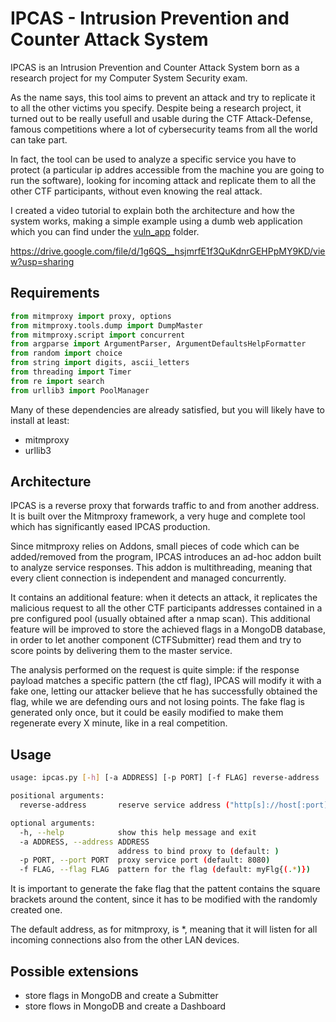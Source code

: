 # IPCAS - Intrusion Prevention and Counter Attack System

IPCAS is an Intrusion Prevention and Counter Attack System born as a research project for my Computer System Security exam.

As the name says, this tool aims to prevent an attack and try to replicate it to all the other victims you specify. Despite being a research project, it turned out to be really usefull and usable during the CTF Attack-Defense, famous competitions where a lot of cybersecurity teams from all the world can take part.

In fact, the tool can be used to analyze a specific service you have to protect (a particular ip addres accessible from the machine you are going to run the software), looking for incoming attack and replicate them to all the other CTF participants, without even knowing the real attack. 

I created a video tutorial to explain both the architecture and how the system works, making a simple example using a dumb web application which you can find under the [vuln\_app](./vuln_app) folder.

https://drive.google.com/file/d/1g6QS__hsjmrfE1f3QuKdnrGEHPpMY9KD/view?usp=sharing

## Requirements

```python
from mitmproxy import proxy, options
from mitmproxy.tools.dump import DumpMaster
from mitmproxy.script import concurrent
from argparse import ArgumentParser, ArgumentDefaultsHelpFormatter
from random import choice
from string import digits, ascii_letters
from threading import Timer
from re import search
from urllib3 import PoolManager
```

Many of these dependencies are already satisfied, but you will likely have to install at least:

* mitmproxy
* urllib3

## Architecture

IPCAS is a reverse proxy that forwards traffic to and from another address. It is built over the Mitmproxy framework, a very huge and complete tool which has significantly eased IPCAS production.

Since mitmproxy relies on Addons, small pieces of code which can be added/removed from the program, IPCAS introduces an ad-hoc addon built to analyze service responses. This addon is multithreading, meaning that every client connection is independent and managed concurrently.

It contains an additional feature: when it detects an attack, it replicates the malicious request to all the other CTF participants addresses contained in a pre configured pool (usually obtained after a nmap scan). This additional feature will be improved to store the achieved flags in a MongoDB database, in order to let another component (CTFSubmitter) read them and try to score points by delivering them to the master service.

The analysis performed on the request is quite simple: if the response payload matches a specific pattern (the ctf flag), IPCAS will modify it with a fake one, letting our attacker believe that he has successfully obtained the flag, while we are defending ours and not losing points. The fake flag is generated only once, but it could be easily modified to make them regenerate every X minute, like in a real competition.

## Usage

```bash
usage: ipcas.py [-h] [-a ADDRESS] [-p PORT] [-f FLAG] reverse-address

positional arguments:
  reverse-address       reserve service address ("http[s]://host[:port]")

optional arguments:
  -h, --help            show this help message and exit
  -a ADDRESS, --address ADDRESS
                        address to bind proxy to (default: )
  -p PORT, --port PORT  proxy service port (default: 8080)
  -f FLAG, --flag FLAG  pattern for the flag (default: myFlg{(.*)})
```

It is important to generate the fake flag that the pattent contains the square brackets around the content, since it has to be modified with the randomly created one.

The default address, as for mitmproxy, is *, meaning that it will listen for all incoming connections also from the other LAN devices.

## Possible extensions

* store flags in MongoDB and create a Submitter
* store flows in MongoDB and create a Dashboard